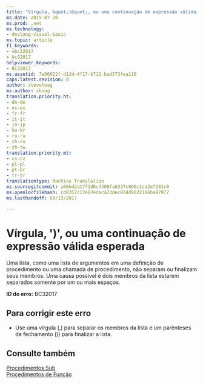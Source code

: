 ```yaml
---
title: "Vírgula, &quot;)&quot;, ou uma continuação de expressão válida esperada | Documentos do Microsoft"
ms.date: 2015-07-20
ms.prod: .net
ms.technology:
- devlang-visual-basic
ms.topic: article
f1_keywords:
- vbc32017
- bc32017
helpviewer_keywords:
- BC32017
ms.assetid: 7e06022f-d12d-4f17-b712-bad573fea116
caps.latest.revision: 8
author: stevehoag
ms.author: shoag
translation.priority.ht:
- de-de
- es-es
- fr-fr
- it-it
- ja-jp
- ko-kr
- ru-ru
- zh-cn
- zh-tw
translation.priority.mt:
- cs-cz
- pl-pl
- pt-br
- tr-tr
translationtype: Machine Translation
ms.sourcegitcommit: a06bd2a17f1d6c7308fa6337c866c1ca2e7281c0
ms.openlocfilehash: cd8357c17e67edaca33dec934d9022166ba97977
ms.lasthandoff: 03/13/2017

---
```

# <a name="comma-3939-or-a-valid-expression-continuation-expected"></a>Vírgula, ')', ou uma continuação de expressão válida esperada
Uma lista, como uma lista de argumentos em uma definição de procedimento ou uma chamada de procedimento, não separam ou finalizam seus membros. Uma causa possível é dois membros da lista estarem separados somente por um ou mais espaços.  
  
 **ID do erro:** BC32017  
  
## <a name="to-correct-this-error"></a>Para corrigir este erro  
  
-   Use uma vírgula (,) para separar os membros da lista e um parênteses de fechamento ()) para finalizar a lista.  
  
## <a name="see-also"></a>Consulte também  
 [Procedimentos Sub](../../visual-basic/programming-guide/language-features/procedures/sub-procedures.md)   
 [Procedimentos de Função](../../visual-basic/programming-guide/language-features/procedures/function-procedures.md)
